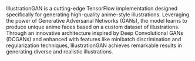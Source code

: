 IllustrationGAN is a cutting-edge TensorFlow implementation designed specifically for generating high-quality anime-style illustrations. 
Leveraging the power of Generative Adversarial Networks (GANs), the model learns to produce unique anime faces based on a custom dataset 
of illustrations. Through an innovative architecture inspired by Deep Convolutional GANs (DCGANs) and enhanced with features like 
minibatch discrimination and regularization techniques, IllustrationGAN achieves remarkable results in generating diverse and 
realistic illustrations.
